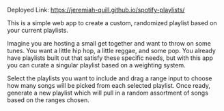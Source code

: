 Deployed Link: https://jeremiah-quill.github.io/spotify-playlists/

This is a simple web app to create a custom, randomized playlist based on your current playlists.

Imagine you are hosting a small get together and want to throw on some tunes. You want a little hip hop, a little reggae, and some pop. You already have playlists built out that satisfy these specific needs, but with this app you can curate a singular playlist based on a weighting system.

Select the playlists you want to include and drag a range input to choose how many songs will be picked from each selected playlist. Once ready, generate a new playlist which will pull in a random assortment of songs based on the ranges chosen.

